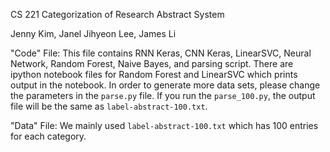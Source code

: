 CS 221 Categorization of Research Abstract System

Jenny Kim, Janel Jihyeon Lee, James Li

"Code" File: This file contains RNN Keras, CNN Keras, LinearSVC,  Neural Network, Random Forest, Naive Bayes, and parsing script. There are ipython notebook files for Random Forest and LinearSVC which prints output in the notebook. In order to generate more data sets, please change the parameters in the `parse.py` file. If you run the `parse_100.py`, the output file will be the same as `label-abstract-100.txt`. 

"Data" File: We mainly used `label-abstract-100.txt` which has 100 entries for each category.
